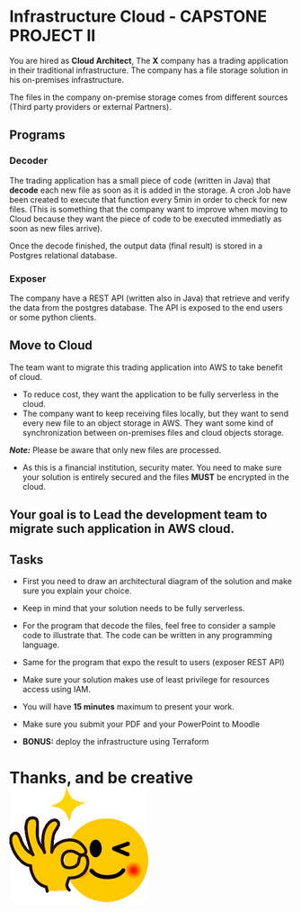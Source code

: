 # Infrastructure Cloud - CAPSTONE PROJECT II

You are hired as **Cloud Architect**,
The **X** company has a trading application in their traditional infrastructure.
The company has a file storage solution in his on-premises infrastructure.

The files in the company on-premise storage comes from different sources (Third party providers or external Partners).

## Programs

### Decoder

The trading application has a small piece of code (written in Java) that **decode** each new file as soon as it is added in the storage. A cron Job have been created to execute that function every 5min in order to check for new files. (This is something that the company want to improve when moving to Cloud because they want the piece of code to be executed immediatly as soon as new files arrive).

Once the decode finished, the output data (final result) is stored in a Postgres relational database.

### Exposer

The company have a REST API (written also in Java) that retrieve and verify the data from the postgres database. The API is exposed to the end users or some python clients.

## Move to Cloud

The team want to migrate this trading application into AWS to take benefit of cloud.

- To reduce cost, they want the application to be fully serverless in the cloud.
- The company want to keep receiving files locally, but they want to send every new file to an object storage in AWS. They want some kind of synchronization between on-premises files and cloud objects storage.

**_Note:_** Please be aware that only new files are processed.

- As this is a financial institution, security mater. You need to make sure your solution is entirely secured and the files **MUST** be encrypted in the cloud.

## Your goal is to Lead the development team to migrate such application in AWS cloud.

## Tasks

- First you need to draw an architectural diagram of the solution and make sure you explain your choice.
- Keep in mind that your solution needs to be fully serverless.
- For the program that decode the files, feel free to consider a sample code to illustrate that. The code can be written in any programming language.
- Same for the program that expo the result to users (exposer REST API)
- Make sure your solution makes use of least privilege for resources access using IAM.
- You will have **15 minutes** maximum to present your work.
- Make sure you submit your PDF and your PowerPoint to Moodle

- **BONUS:** deploy the infrastructure using Terraform

# Thanks, and be creative ![Enjoy](image.png)
